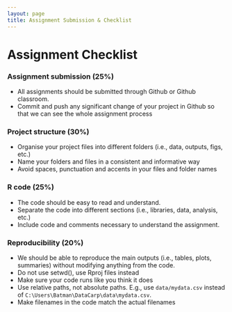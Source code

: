 ```yaml
---
layout: page
title: Assignment Submission & Checklist
---
```


# Assignment Checklist

### Assignment submission (25%)

- All assignments should be submitted through Github or Github classroom.
- Commit and push any significant change of your project in Github so that we can see the whole assignment process

### Project structure (30%)

- Organise your project files into different folders (i.e., data, outputs, figs, etc.)
- Name your folders and files in a consistent and informative way
- Avoid spaces, punctuation and accents in your files and folder names

### R code (25%)

- The code should be easy to read and understand.
- Separate the code into different sections (i.e., libraries, data, analysis, etc.)
- Include code and comments necessary to understand the assignment.

### Reproducibility (20%)

- We should be able to reproduce the main outputs (i.e., tables, plots, summaries) without modifying anything from the code.
- Do not use setwd(), use Rproj files instead
- Make sure your code runs like you think it does
- Use relative paths, not absolute paths. E.g., use `data/mydata.csv` instead of `C:\Users\Batman\DataCarp\data\mydata.csv`.
- Make filenames in the code match the actual filenames
